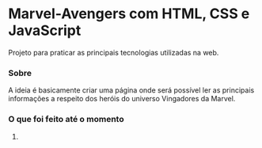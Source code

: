 # Marvel-Avengers com HTML, CSS e JavaScript

Projeto para praticar as principais tecnologias utilizadas na web.

### Sobre

A ideia é basicamente criar uma página onde será possível ler as principais informações a respeito dos heróis do universo Vingadores da Marvel.

### O que foi feito até o momento

1.
